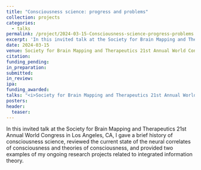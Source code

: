 ```yaml
---
title: "Consciousness science: progress and problems"
collection: projects
categories:
  - talks
permalink: /project/2024-03-15-Consciousness-science-progress-problems
excerpt: 'In this invited talk at the Society for Brain Mapping and Therapeutics 21st Annual World Congress in Los Angeles, CA, I gave a brief history of consciousness science, reviewed the current state of the neural correlates of consciousness and theories of consciousness, and provided two examples of my ongoing research projects related to integrated information theory.'
date: 2024-03-15
venue: Society for Brain Mapping and Therapeutics 21st Annual World Congress
citation:
funding_pending:
in_preparation:
submitted:
in_review:
ipa:
funding_awarded:
talks: "<i>Society for Brain Mapping and Therapeutics 21st Annual World Congress</i>, Los Angeles, CA (March 15th, 2024) (*<b>invited</b>)"
posters:
header:
  teaser:
---
```

In this invited talk at the Society for Brain Mapping and Therapeutics 21st Annual World Congress in Los Angeles, CA, I gave a brief history of consciousness science, reviewed the current state of the neural correlates of consciousness and theories of consciousness, and provided two examples of my ongoing research projects related to integrated information theory.
